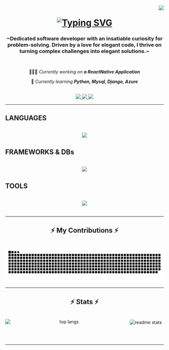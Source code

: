 <img align="right" src="https://visitor-badge.laobi.icu/badge?page_id=SamuelSagar20.SamuelSagar20" />

<h1 align="center">
    <a href="https://git.io/typing-svg"><img src="https://readme-typing-svg.herokuapp.com?font=Chakra+Petch&size=35&duration=4000&pause=500&color=F149F7&center=true&random=false&width=435&lines=Hi+There!+%F0%9F%91%8B;I'm+Samuel+Sagar!" alt="Typing SVG" /></a>
</h1>

<h3 align="center">~Dedicated software developer with an insatiable curiosity for problem-solving. Driven by a love for elegant code, I thrive on turning complex challenges into elegant solutions.~</h3>

<br/>

<div align="center">
 
 👨🏻‍💻 *Currently working on **a ReactNative Application***
 
 📝 *Currently learning **Python, Mysql, Django, Azure***

 </div>

<br/>
 
<div align="center"> 
  <a href="mailto:samuelsagar@gmail.com">
    <img src="https://img.shields.io/badge/Gmail-333333?style=for-the-badge&logo=gmail&logoColor=red" />
  </a>
  <a href="https://www.linkedin.com/in/samuel-sagar-849893212/" target="_blank">
    <img src="https://img.shields.io/badge/LinkedIn-0077B5?style=for-the-badge&logo=linkedin&logoColor=white" target="_blank" />
  </a>
  <a href="https://" target="_blank">
     <img src="https://img.shields.io/badge/Portfolio-FF5722?style=for-the-badge&logo=todoist&logoColor=white" target="_blank" /> <!-- sqlite, safari, google-chrome are other good icon options -->
  </a>
</div>

 <hr/>
 
<h2 align="left">LANGUAGES</h2>
<br/>
<div align="center">
    <img src="https://skillicons.dev/icons?i=python,javascript,html,css,c,cpp,cs" /><br>
</div>

<h2 align="left">FRAMEWORKS & DBs</h2>
<br/>
<div align="center">
    <img src="https://skillicons.dev/icons?i=react,django,flask,mysql,sqlite,firebase" /><br>
</div>

<h2 align="left">TOOLS</h2>
<br/>
<div align="center">
    <img src="https://skillicons.dev/icons?i=vscode,visualstudio,androidstudio,anaconda,atom,github,git" />
</div>

<br/>
<hr/>

<div align="center">
  <h2>⚡ My Contributions ⚡</h2>
  <br>
  <img alt="snake eating my contributions" src="https://raw.githubusercontent.com/SamuelSagar20/SamuelSagar20/output/github-contribution-grid-snake.svg" />
  
  <br/>
</div>

<hr/>

<h2 align="center">⚡ Stats ⚡</h2>
<br>
<div align=center>
  <img width=390 align="left" src="https://github-readme-stats.vercel.app/api/top-langs/?username=SamuelSagar20&hide=HTML&langs_count=8&layout=compact&theme=react&border_radius=10&size_weight=0.5&count_weight=0.5&exclude_repo=github-readme-stats" alt="top langs" /> 
  <img width=380 align="center" src="https://github-readme-stats.vercel.app/api?username=SamuelSagar20&count_private=true&show_icons=true&theme=react&rank_icon=github&border_radius=10" alt="readme stats" />
  <br/>
  
</div>

<br/><br/>

<hr/>

